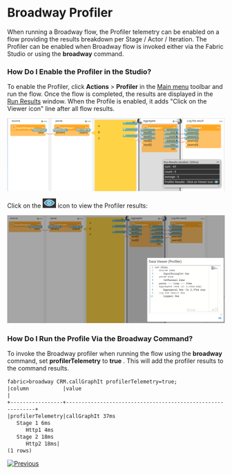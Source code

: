 # Broadway Profiler

When running a Broadway flow, the Profiler telemetry can be enabled on a flow providing the results breakdown per Stage / Actor / Iteration. The Profiler can be enabled when Broadway flow is invoked either via the Fabric Studio or using the **broadway** command. 

### How Do I Enable the Profiler in the Studio?

To enable the Profiler, click **Actions** > **Profiler** in the [Main menu](18_broadway_flow_window.md#main-menu) toolbar and run the flow. Once the flow is completed, the results are displayed in the [Run Results](18_broadway_flow_window.md#run-results-window) window. When the Profile is enabled, it adds "Click on the Viewer icon" line after all flow results. 

![image](images/99_31_01.PNG)

Click on the <img src="images/99_31_02.PNG" alt="image" style="zoom:67%;" /> icon to view the Profiler results:

![image](images/99_31_03.PNG)

### How Do I Run the Profile Via the Broadway Command?

To invoke the Broadway profiler when running the flow using the **broadway** command, set **profilerTelemetry** to **true** . This will add the profiler results to the command results.

~~~
fabric>broadway CRM.callGraphIt profilerTelemetry=true;
|column           |value                                                       |
+-----------------+------------------------------------------------------------+
|profilerTelemetry|callGraphIt 37ms
   Stage 1 6ms
      Http1 4ms
   Stage 2 18ms
      Http2 18ms|
(1 rows)
~~~



[![Previous](/articles/images/Previous.png)](30_support_parallel_execution.md)
